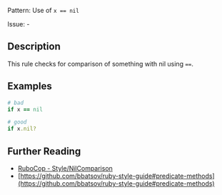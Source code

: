 Pattern: Use of `x == nil`

Issue: -

## Description

This rule checks for comparison of something with nil using `==`.

## Examples

```ruby
# bad
if x == nil

# good
if x.nil?
```

## Further Reading

* [RuboCop - Style/NilComparison](https://rubocop.readthedocs.io/en/latest/cops_style/#stylenilcomparison)
* [https://github.com/bbatsov/ruby-style-guide#predicate-methods](https://github.com/bbatsov/ruby-style-guide#predicate-methods)
